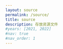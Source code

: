 ```yaml
---
layout: source
permalink: /source/
title: source
description: 存放资源文件
#years: [2021, 2022]
#nav: true
#nav_order: 1
---
```

